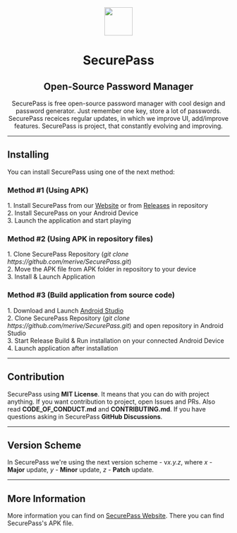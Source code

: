 <div align="center">
    <img src="https://github.com/merive/SecurePass/blob/master/app/src/main/res/drawable/icon.png" width="64">
    <h1 align="center">SecurePass</h1>
    <h2 align="center">Open-Source Password Manager</h2>
    <p>
        SecurePass is free open-source password manager with cool design and password generator. 
        Just remember one key, store a lot of passwords.
        SecurePass receices regular updates, in which we improve UI, add/improve features.
        SecurePass is project, that constantly evolving and improving.
    </p>
</div>

<hr/>

<div>
    <h2>Installing</h2>
    <p>
        You can install SecurePass using one of the next method:
    </p>
    <h3>Method #1 (Using APK)</h3>
    <p>
        1. Install SecurePass from our <a href="https://merive.herokuapp.com/SecurePass">Website</a> or from <a href="https://github.com/merive/SecurePass/releases">Releases</a> in repository<br>
        2. Install SecurePass on your Android Device<br>
        3. Launch the application and start playing
    </p>
    <h3>Method #2 (Using APK in repository files)</h3>
    <p>
        1. Clone SecurePass Repository (<i>git clone https://github.com/merive/SecurePass.git</i>)<br>
        2. Move the APK file from APK folder in repository to your device<br>
        3. Install & Launch Application
    </p>
    <h3>Method #3 (Build application from source code)</h3>
    <p>
        1. Download and Launch <a href="https://developer.android.com/studio">Android Studio</a><br>
        2. Clone SecurePass Repository (<i>git clone https://github.com/merive/SecurePass.git</i>) and open repository in Android Studio<br>
        3. Start Release Build & Run installation on your connected Android Device<br>
        4. Launch application after installation
    </p>
</div>

<hr/>

<div>
    <h2>Contribution</h2>
    <p>
        SecurePass using <b>MIT License</b>.
        It means that you can do with project anything.
        If you want contribution to project, open Issues and PRs.
        Also read <b>CODE_OF_CONDUCT.md</b> and <b>CONTRIBUTING.md</b>.
        If you have questions asking in SecurePass <b>GitHub Discussions</b>.
    </p>
</div>

<hr/>

<div>
    <h2>Version Scheme</h2>
    <p>
        In SecurePass we're using the next version scheme - v<i>x.y.z</i>,
            where <i>x</i> - <b>Major</b> update, <i>y</i> - <b>Minor</b> update, <i>z</i> - <b>Patch</b> update.
    </p>
</div>

<hr/>

<div>
    <h2>More Information</h2>
    <p>
        More information you can find on <a href="https://merive.herokuapp.com/SecurePass">SecurePass Website</a>. 
        There you can find SecurePass's APK file.
    </p>
</div>
